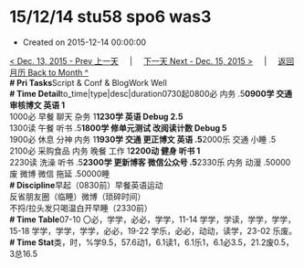 # 15/12/14 stu58 spo6 was3

* Created on 2015-12-14 00:00:00

[&lt; Dec. 13, 2015 - Prev 上一天](d13.md)     \|     [下一天 Next - Dec. 15, 2015 &gt;](d15.md)     \|     [返回月历 Back to Month ^](index.md)   
**\# Pri Tasks**Script & Conf & BlogWork Well  
**\# Time Detail**to\_time\|type\|desc\|duration0730起0800必 内务 .5**0900学 交通 审核博文 英语 1**  
1000必 早餐 聊天 杂务 1**1230学 英语 Debug 2.5**  
1300读 午餐 听书 .5**1800学 修单元测试 改阅读计数 Debug 5**  
1900必 休息 分神 内务 1**1930学 交通 更正博文 英语 .5**2000乐 交通 小睡 .5  
2100必 采购食品 内务 晚餐 工作 1**2200动 健身 听书 1**  
2230读 洗澡 听书 .5**2300学 更新博客 微信公众号 .5**2330乐 内务 动漫 .50000废 微博 微信 拖延 .50000睡  
**\# Discipline**早起（0830前）早餐英语运动  
反省朋友圈（临睡）微博（琐碎时间）  
不捋/拉头发只喝温白开早睡（2330前）  
**\# Time Table**07-10 〇必，学学，必必，学学，11-14 学学，学读，学学，学学，15-18 学学，学学，学学，必必，19-22 学乐，必必，动动，读学，23-02 乐废。  
**\# Time Stat**类，时，%学9.5，57.6动1，6.1读1，6.1乐1，6.1必3.5，21.2废0.5，3总16.5

